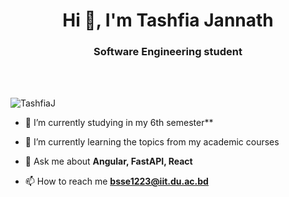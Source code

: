 <h1 align="center">Hi 👋, I'm Tashfia Jannath</h1>
<h3 align="center">Software Engineering student</h3><br><br>

<p align="left"> <img src="https://komarev.com/ghpvc/?username=TashfiaJ&label=Profile%20views&color=0e75b6&style=flat" alt="TashfiaJ" /> </p>

- 🔭 I’m currently studying in my 6th semester**

- 🌱 I’m currently learning the topics from my academic courses

- 💬 Ask me about **Angular, FastAPI, React**

- 📫 How to reach me **bsse1223@iit.du.ac.bd**




